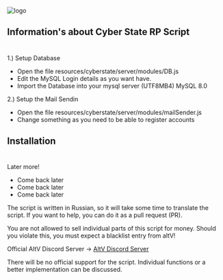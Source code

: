 ![logo](https://i.ytimg.com/vi/xqVy8g0L-Zg/maxresdefault.jpg)

## Information's about Cyber State RP Script
#
1.) Setup Database
- Open the file resources/cyberstate/server/modules/DB.js
- Edit the MySQL Login details as you want have.
- Import the Database into your mysql server (UTF8MB4) MySQL 8.0

2.) Setup the Mail Sendin
- Open the file resources/cyberstate/server/modules/mailSender.js
- Change something as you need to be able to register accounts


## Installation
#
Later more!
- Come back later
- Come back later
- Come back later

The script is written in Russian, so it will take some time to translate the script. If you want to help, you can do it as a pull request (PR).

You are not allowed to sell individual parts of this script for money. Should you violate this, you must expect a blacklist entry from altV!

Official AltV Discord Server -> [AltV Discord Server](https://discord.gg/q3zUUEC)

There will be no official support for the script. Individual functions or a better implementation can be discussed.